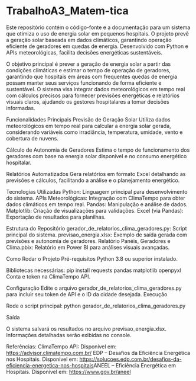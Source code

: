 # TrabalhoA3_Matem-tica
Este repositório contém o código-fonte e a documentação para um sistema que otimiza o uso de energia solar em pequenos hospitais. O projeto prevê a geração solar baseada em dados climáticos, garantindo operação eficiente de geradores em quedas de energia. Desenvolvido com Python e APIs meteorológicas, facilita decisões energéticas sustentáveis.


O objetivo principal é prever a geração de energia solar a partir das condições climáticas e estimar o tempo de operação de geradores, garantindo que hospitais em áreas com frequentes quedas de energia possam manter seus serviços funcionando de forma eficiente e sustentável. O sistema visa integrar dados meteorológicos em tempo real com cálculos precisos para fornecer previsões energéticas e relatórios visuais claros, ajudando os gestores hospitalares a tomar decisões informadas.

Funcionalidades Principais
Previsão de Geração Solar
Utiliza dados meteorológicos em tempo real para calcular a energia solar gerada, considerando variáveis como irradiância, temperatura, umidade, vento e cobertura de nuvens.

Cálculo de Autonomia de Geradores
Estima o tempo de funcionamento dos geradores com base na energia solar disponível e no consumo energético hospitalar.

Relatórios Automatizados
Gera relatórios em formato Excel detalhando as previsões e cálculos, facilitando a análise e o planejamento energético.

Tecnologias Utilizadas
Python: Linguagem principal para desenvolvimento do sistema.
APIs Meteorológicas: Integração com ClimaTempo para obter dados climáticos em tempo real.
Pandas: Manipulação e análise de dados.
Matplotlib: Criação de visualizações para validações.
Excel (via Pandas): Exportação de resultados para planilhas.

Estrutura do Repositório
gerador_de_relatorios_clima_geradores.py: Script principal do sistema.
previsao_energia.xlsx: Exemplo de saída gerada com previsões e autonomia de geradores.
Relatório Panéis, Geradores e Clima.pbix: Relatório em Power BI para análises visuais avançadas.


Como Rodar o Projeto
Pré-requisitos
Python 3.8 ou superior instalado.

Bibliotecas necessárias:
pip install requests pandas matplotlib openpyxl
Conta e token na ClimaTempo API.


Configuração
Edite o arquivo gerador_de_relatorios_clima_geradores.py para incluir seu token de API e o ID da cidade desejada.
Execução

Rode o script principal:
python gerador_de_relatorios_clima_geradores.py

Saída

O sistema salvará os resultados no arquivo previsao_energia.xlsx.
Informações detalhadas serão exibidas no console.


Referências:
ClimaTempo API: Disponível em: https://advisor.climatempo.com.br/
EDP – Desafios da Eficiência Energética nos Hospitais. Disponível em: https://solucoes.edp.com.br/desafios-da-eficiencia-energetica-nos-hospitais​
ANEEL – Eficiência Energética em Hospitais. Disponível em: https://www.gov.br/aneel​

